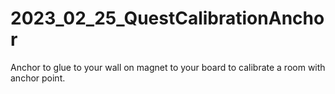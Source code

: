 # 2023_02_25_QuestCalibrationAnchor
Anchor to glue to your wall on magnet to your board to calibrate a room with anchor point.
